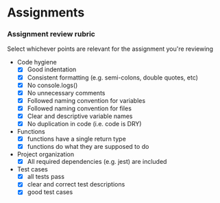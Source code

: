 # Assignments

### Assignment review rubric

Select whichever points are relevant for the assignment you're reviewing

- Code hygiene
	- [x] Good indentation
	- [x] Consistent formatting (e.g. semi-colons, double quotes, etc)
	- [x] No console.logs()
	- [x] No unnecessary comments
	- [x] Followed naming convention for variables
	- [x] Followed naming convention for files
	- [x] Clear and descriptive variable names
	- [x] No duplication in code (i.e. code is DRY)

- Functions
	- [x] functions have a single return type
	- [x] functions do what they are supposed to do

- Project organization
	- [x] All required dependencies (e.g. jest) are included
  
- Test cases
	- [x] all tests pass
	- [x] clear and correct test descriptions
	- [x] good test cases
